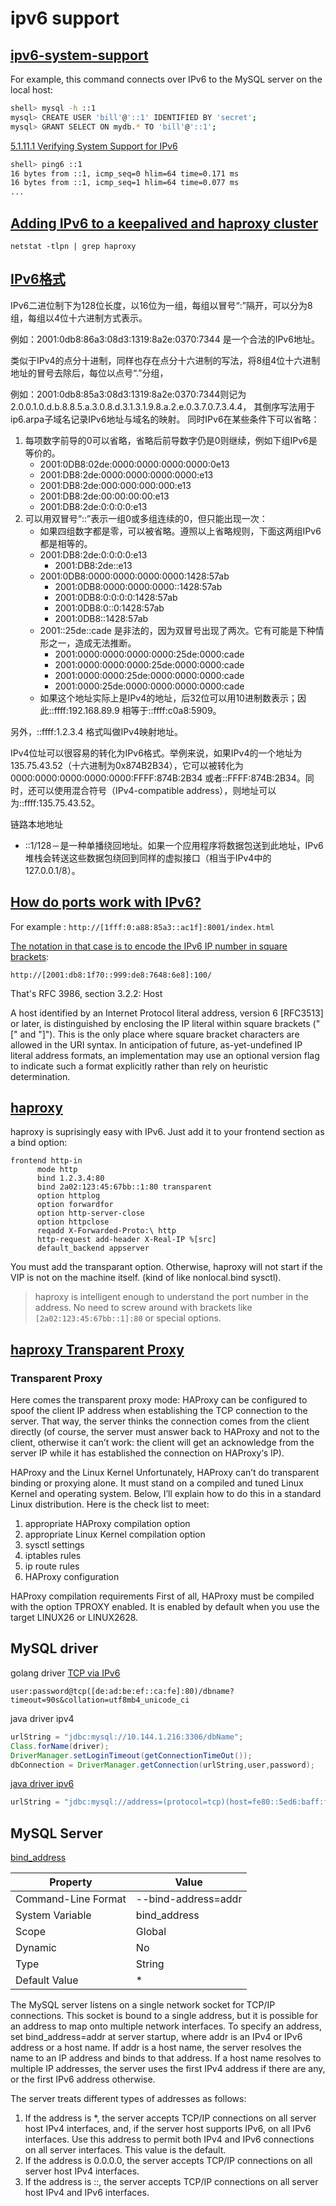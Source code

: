 # ipv6 support

## [ipv6-system-support](https://dev.mysql.com/doc/refman/5.7/en/ipv6-system-support.html)

For example, this command connects over IPv6 to the MySQL server on the local host: 

```bash
shell> mysql -h ::1
mysql> CREATE USER 'bill'@'::1' IDENTIFIED BY 'secret'; 
mysql> GRANT SELECT ON mydb.* TO 'bill'@'::1';
```

[5.1.11.1 Verifying System Support for IPv6](https://dev.mysql.com/doc/refman/5.7/en/ipv6-system-support.html)

```bash
shell> ping6 ::1 
16 bytes from ::1, icmp_seq=0 hlim=64 time=0.171 ms 
16 bytes from ::1, icmp_seq=1 hlim=64 time=0.077 ms 
...
```

## [Adding IPv6 to a keepalived and haproxy cluster](https://raymii.org/s/articles/Adding_IPv6_to_a_keepalived_and_haproxy_cluster.html)

`netstat -tlpn | grep haproxy`

## [IPv6格式](https://zh.wikipedia.org/wiki/IPv6)

IPv6二进位制下为128位长度，以16位为一组，每组以冒号“:”隔开，可以分为8组，每组以4位十六进制方式表示。

例如：2001:0db8:86a3:08d3:1319:8a2e:0370:7344 是一个合法的IPv6地址。

类似于IPv4的点分十进制，同样也存在点分十六进制的写法，将8组4位十六进制地址的冒号去除后，每位以点号“.”分组，

例如：2001:0db8:85a3:08d3:1319:8a2e:0370:7344则记为2.0.0.1.0.d.b.8.8.5.a.3.0.8.d.3.1.3.1.9.8.a.2.e.0.3.7.0.7.3.4.4，
其倒序写法用于ip6.arpa子域名记录IPv6地址与域名的映射。
同时IPv6在某些条件下可以省略：

1. 每项数字前导的0可以省略，省略后前导数字仍是0则继续，例如下组IPv6是等价的。
    - 2001:0DB8:02de:0000:0000:0000:0000:0e13
    - 2001:DB8:2de:0000:0000:0000:0000:e13
    - 2001:DB8:2de:000:000:000:000:e13
    - 2001:DB8:2de:00:00:00:00:e13
    - 2001:DB8:2de:0:0:0:0:e13
1. 可以用双冒号“::”表示一组0或多组连续的0，但只能出现一次：
    - 如果四组数字都是零，可以被省略。遵照以上省略规则，下面这两组IPv6都是相等的。
    - 2001:DB8:2de:0:0:0:0:e13
        - 2001:DB8:2de::e13
    - 2001:0DB8:0000:0000:0000:0000:1428:57ab
        - 2001:0DB8:0000:0000:0000::1428:57ab
        - 2001:0DB8:0:0:0:0:1428:57ab
        - 2001:0DB8:0::0:1428:57ab
        - 2001:0DB8::1428:57ab
    - 2001::25de::cade 是非法的，因为双冒号出现了两次。它有可能是下种情形之一，造成无法推断。
        - 2001:0000:0000:0000:0000:25de:0000:cade
        - 2001:0000:0000:0000:25de:0000:0000:cade
        - 2001:0000:0000:25de:0000:0000:0000:cade
        - 2001:0000:25de:0000:0000:0000:0000:cade
    - 如果这个地址实际上是IPv4的地址，后32位可以用10进制数表示；因此::ffff:192.168.89.9 相等于::ffff:c0a8:5909。

另外，::ffff:1.2.3.4 格式叫做IPv4映射地址。

IPv4位址可以很容易的转化为IPv6格式。举例来说，如果IPv4的一个地址为135.75.43.52（十六进制为0x874B2B34），它可以被转化为0000:0000:0000:0000:0000:FFFF:874B:2B34 或者::FFFF:874B:2B34。同时，还可以使用混合符号（IPv4-compatible address），则地址可以为::ffff:135.75.43.52。

链路本地地址

- ::1/128－是一种单播绕回地址。如果一个应用程序将数据包送到此地址，IPv6堆栈会转送这些数据包绕回到同样的虚拟接口（相当于IPv4中的127.0.0.1/8）。

## [How do ports work with IPv6?](https://stackoverflow.com/questions/186829/how-do-ports-work-with-ipv6)

For example : `http://[1fff:0:a88:85a3::ac1f]:8001/index.html`

[The notation in that case is to encode the IPv6 IP number in square brackets](https://serverfault.com/questions/205793/how-can-one-distinguish-the-host-and-the-port-in-an-ipv6-url
):

`http://[2001:db8:1f70::999:de8:7648:6e8]:100/`

That's RFC 3986, section 3.2.2: Host

A host identified by an Internet Protocol literal address, version 6 [RFC3513] or later, 
is distinguished by enclosing the IP literal within square brackets ("[" and "]"). 
This is the only place where square bracket characters are allowed in the URI syntax. 
In anticipation of future, as-yet-undefined IP literal address formats, 
an implementation may use an optional version flag to indicate such a format explicitly rather than 
rely on heuristic determination.



## [haproxy](https://raymii.org/s/articles/Adding_IPv6_to_a_keepalived_and_haproxy_cluster.html)

haproxy is suprisingly easy with IPv6. Just add it to your frontend section as a bind option:


```haproxy
frontend http-in
      mode http
      bind 1.2.3.4:80
      bind 2a02:123:45:67bb::1:80 transparent
      option httplog
      option forwardfor
      option http-server-close
      option httpclose
      reqadd X-Forwarded-Proto:\ http
      http-request add-header X-Real-IP %[src]
      default_backend appserver
```
You must add the transparant option. Otherwise, haproxy will not start if the VIP is not on the machine itself. (kind of like nonlocal.bind sysctl).

> haproxy is intelligent enough to understand the port number in the address. No need to screw around with brackets like `[2a02:123:45:67bb::1]:80` or special options.



## [haproxy Transparent Proxy](https://www.haproxy.com/blog/howto-transparent-proxying-and-binding-with-haproxy-and-aloha-load-balancer/)  

### Transparent Proxy

Here comes the transparent proxy mode: HAProxy can be configured to spoof the client IP address when establishing the TCP connection to the server. That way, the server thinks the connection comes from the client directly (of course, the server must answer back to HAProxy and not to the client, otherwise it can’t work: the client will get an acknowledge from the server IP while it has established the connection on HAProxy‘s IP).

HAProxy and the Linux Kernel
Unfortunately, HAProxy can’t do transparent binding or proxying alone. It must stand on a compiled and tuned Linux Kernel and operating system.
Below, I’ll explain how to do this in a standard Linux distribution.
Here is the check list to meet:
1. appropriate HAProxy compilation option
2. appropriate Linux Kernel compilation option
3. sysctl settings
4. iptables rules
5. ip route rules
6. HAProxy configuration

HAProxy compilation requirements
First of all, HAProxy must be compiled with the option TPROXY enabled.
It is enabled by default when you use the target LINUX26 or LINUX2628.


## MySQL driver

golang driver [TCP via IPv6](https://github.com/go-sql-driver/mysql)

`user:password@tcp([de:ad:be:ef::ca:fe]:80)/dbname?timeout=90s&collation=utf8mb4_unicode_ci`

java driver ipv4

```java
urlString = "jdbc:mysql://10.144.1.216:3306/dbName";
Class.forName(driver);
DriverManager.setLoginTimeout(getConnectionTimeOut());
dbConnection = DriverManager.getConnection(urlString,user,password);
```

[java driver ipv6](http://blog.ashwani.co.in/blog/2012-10-10/mysql-with-ipv6/)

```java
urlString = "jdbc:mysql://address=(protocol=tcp)(host=fe80::5ed6:baff:fe14:a23e)(port=3306)/db";
```

## MySQL Server

[bind_address](https://dev.mysql.com/doc/refman/5.7/en/server-system-variables.html#sysvar_bind_address)

Property |	Value
---|---
Command-Line Format	| --bind-address=addr
System Variable	| bind_address
Scope	|Global
Dynamic	|No
Type	|String
Default Value	|*

The MySQL server listens on a single network socket for TCP/IP connections. This socket is bound to a single address, but it is possible for an address to map onto multiple network interfaces. To specify an address, set bind_address=addr at server startup, where addr is an IPv4 or IPv6 address or a host name. If addr is a host name, the server resolves the name to an IP address and binds to that address. If a host name resolves to multiple IP addresses, the server uses the first IPv4 address if there are any, or the first IPv6 address otherwise.

The server treats different types of addresses as follows:

1. If the address is *, the server accepts TCP/IP connections on all server host IPv4 interfaces, and, if the server host supports IPv6, on all IPv6 interfaces. Use this address to permit both IPv4 and IPv6 connections on all server interfaces. This value is the default.
1. If the address is 0.0.0.0, the server accepts TCP/IP connections on all server host IPv4 interfaces.
1. If the address is ::, the server accepts TCP/IP connections on all server host IPv4 and IPv6 interfaces.